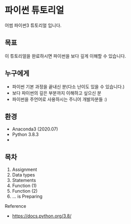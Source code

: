 # 파이썬 튜토리얼

어썸 파이썬3 튜토리얼 입니다.

## 목표

이 튜토리얼을 완료하시면 파이썬을 보다 깊게 이해할 수 있습니다.

## 누구에게

- 파이썬 기본 과정을 끝내신 분(다소 난이도 있을 수 있습니다.)
- 보다 파이썬의 깊은 부분까지 이해하고 싶으신 분
- 파이썬을 주언어로 사용하시는 주니어 개발자분들 :)

## 환경

- Anaconda3 (2020.07)
- Python 3.8.3
- 

## 목차

1. Assignment
2. Data types
3. Statements
4. Function (1)
5. Function (2)
6. ... is Preparing









Reference

- https://docs.python.org/3.8/